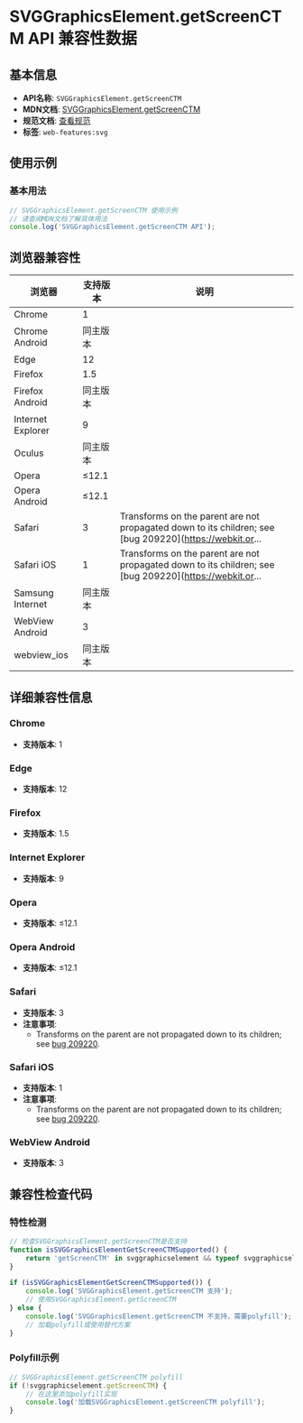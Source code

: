 # SVGGraphicsElement.getScreenCTM API 兼容性数据

## 基本信息

- **API名称**: `SVGGraphicsElement.getScreenCTM`
- **MDN文档**: [SVGGraphicsElement.getScreenCTM](https://developer.mozilla.org/docs/Web/API/SVGGraphicsElement/getScreenCTM)
- **规范文档**: [查看规范](https://svgwg.org/svg2-draft/types.html#__svg__SVGGraphicsElement__getScreenCTM)
- **标签**: `web-features:svg`

## 使用示例

### 基本用法

```javascript
// SVGGraphicsElement.getScreenCTM 使用示例
// 请查阅MDN文档了解具体用法
console.log('SVGGraphicsElement.getScreenCTM API');
```

## 浏览器兼容性

| 浏览器 | 支持版本 | 说明 |
|--------|----------|------|
| Chrome | 1 |  |
| Chrome Android | 同主版本 |  |
| Edge | 12 |  |
| Firefox | 1.5 |  |
| Firefox Android | 同主版本 |  |
| Internet Explorer | 9 |  |
| Oculus | 同主版本 |  |
| Opera | ≤12.1 |  |
| Opera Android | ≤12.1 |  |
| Safari | 3 | Transforms on the parent are not propagated down to its children; see [bug 209220](https://webkit.or... |
| Safari iOS | 1 | Transforms on the parent are not propagated down to its children; see [bug 209220](https://webkit.or... |
| Samsung Internet | 同主版本 |  |
| WebView Android | 3 |  |
| webview_ios | 同主版本 |  |

## 详细兼容性信息

### Chrome

- **支持版本**: 1

### Edge

- **支持版本**: 12

### Firefox

- **支持版本**: 1.5

### Internet Explorer

- **支持版本**: 9

### Opera

- **支持版本**: ≤12.1

### Opera Android

- **支持版本**: ≤12.1

### Safari

- **支持版本**: 3
- **注意事项**:
  - Transforms on the parent are not propagated down to its children; see [bug 209220](https://webkit.org/b/209220).

### Safari iOS

- **支持版本**: 1
- **注意事项**:
  - Transforms on the parent are not propagated down to its children; see [bug 209220](https://webkit.org/b/209220).

### WebView Android

- **支持版本**: 3

## 兼容性检查代码

### 特性检测

```javascript
// 检查SVGGraphicsElement.getScreenCTM是否支持
function isSVGGraphicsElementGetScreenCTMSupported() {
    return 'getScreenCTM' in svggraphicselement && typeof svggraphicselement.getScreenCTM === 'function';
}

if (isSVGGraphicsElementGetScreenCTMSupported()) {
    console.log('SVGGraphicsElement.getScreenCTM 支持');
    // 使用SVGGraphicsElement.getScreenCTM
} else {
    console.log('SVGGraphicsElement.getScreenCTM 不支持，需要polyfill');
    // 加载polyfill或使用替代方案
}
```

### Polyfill示例

```javascript
// SVGGraphicsElement.getScreenCTM polyfill
if (!svggraphicselement.getScreenCTM) {
    // 在这里添加polyfill实现
    console.log('加载SVGGraphicsElement.getScreenCTM polyfill');
}
```

